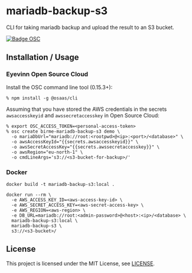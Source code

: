 # mariadb-backup-s3

CLI for taking mariadb backup and upload the result to an S3 bucket.

[![Badge OSC](https://img.shields.io/badge/Evaluate-24243B?style=for-the-badge&logo=data:image/svg+xml;base64,PHN2ZyB3aWR0aD0iMjQiIGhlaWdodD0iMjQiIHZpZXdCb3g9IjAgMCAyNCAyNCIgZmlsbD0ibm9uZSIgeG1sbnM9Imh0dHA6Ly93d3cudzMub3JnLzIwMDAvc3ZnIj4KPGNpcmNsZSBjeD0iMTIiIGN5PSIxMiIgcj0iMTIiIGZpbGw9InVybCgjcGFpbnQwX2xpbmVhcl8yODIxXzMxNjcyKSIvPgo8Y2lyY2xlIGN4PSIxMiIgY3k9IjEyIiByPSI3IiBzdHJva2U9ImJsYWNrIiBzdHJva2Utd2lkdGg9IjIiLz4KPGRlZnM%2BCjxsaW5lYXJHcmFkaWVudCBpZD0icGFpbnQwX2xpbmVhcl8yODIxXzMxNjcyIiB4MT0iMTIiIHkxPSIwIiB4Mj0iMTIiIHkyPSIyNCIgZ3JhZGllbnRVbml0cz0idXNlclNwYWNlT25Vc2UiPgo8c3RvcCBzdG9wLWNvbG9yPSIjQzE4M0ZGIi8%2BCjxzdG9wIG9mZnNldD0iMSIgc3RvcC1jb2xvcj0iIzREQzlGRiIvPgo8L2xpbmVhckdyYWRpZW50Pgo8L2RlZnM%2BCjwvc3ZnPgo%3D)](https://app.osaas.io/browse/birme-mariadb-backup-s3)

## Installation / Usage

### Eyevinn Open Source Cloud

Install the OSC command line tool (0.15.3+):

```
% npm install -g @osaas/cli
```

Assuming that you have stored the AWS credentials in the secrets `awsaccesskeyid` and `awssecretaccesskey` in Open Source Cloud:

```
% export OSC_ACCESS_TOKEN=<personal-access-token>
% osc create birme-mariadb-backup-s3 demo \
  -o mariaDbUrl="mariadb://root:<rootpwd>@<ip>:<port>/<database>" \
  -o awsAccessKeyId="{{secrets.awsaccesskeyid}}" \
  -o awsSecretAccessKey="{{secrets.awssecretaccesskey}}" \
  -o awsRegion="eu-north-1" \
  -o cmdLineArgs='s3://<s3-bucket-for-backup>/'
```

### Docker

```
docker build -t mariadb-backup-s3:local .
```

```
docker run --rm \
  -e AWS_ACCESS_KEY_ID=<aws-access-key-id> \
  -e AWS_SECRET_ACCESS_KEY=<aws-secret-access-key> \
  -e AWS_REGION=<aws-region> \
  -e DB_URL=mariadb://root:<admin-password>@<host>:<ip>/<database> \
  mariadb-backup-s3:local \
  mariadb-backup-s3 \
  s3://<s3-bucket>/
```

## License

This project is licensed under the MIT License, see [LICENSE](LICENSE).

